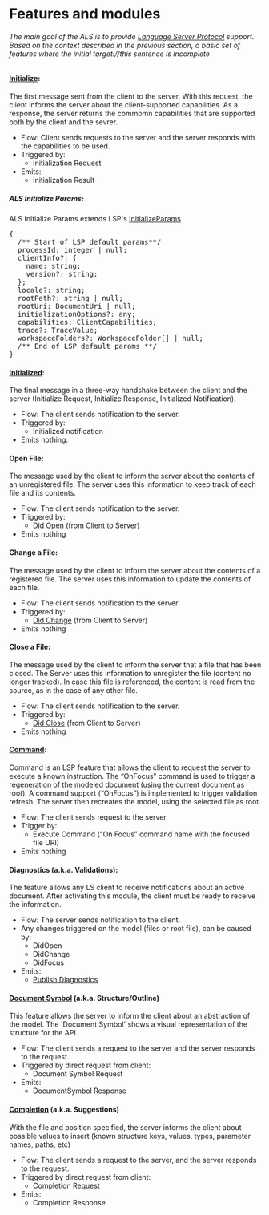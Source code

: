 # Features and modules

###### The main goal of the ALS is to provide [Language Server Protocol](https://microsoft.github.io/language-server-protocol/) support.  Based on the context described in the previous section, a basic set of features where the initial target://this sentence is incomplete
#### [Initialize](https://microsoft.github.io/language-server-protocol/specification#initialize):
The first message sent from the client to the server. With this request, the client informs the server about the client-supported capabilities. As a response, the server returns the commomn capabilities that are supported both by the client and the sevrer.
+ Flow: Client sends requests to the server and the server responds with the capabilities to be used.
+ Triggered by:
  + Initialization Request
+ Emits:
  + Initialization Result
  
##### ALS Initialize Params:
ALS Initialize Params extends LSP's [InitializeParams](https://microsoft.github.io/language-server-protocol/specifications/specification-3-16/#initializeParams)
<pre>
{
  /** Start of LSP default params**/
  processId: integer | null;
  clientInfo?: {
    name: string;
    version?: string;
  };
  locale?: string;
  rootPath?: string | null;
  rootUri: DocumentUri | null;
  initializationOptions?: any;
  capabilities: ClientCapabilities;
  trace?: TraceValue;
  workspaceFolders?: WorkspaceFolder[] | null;
  /** End of LSP default params **/
}
</pre>

#### [Initialized](https://microsoft.github.io/language-server-protocol/specification#initialized):
The final message in a three-way handshake between the client and the server (Initialize Request, Initialize Response, Initialized Notification).
+ Flow: The client sends notification to the server.
+ Triggered by:
  + Initialized notification
+ Emits nothing.

#### Open File:
The message used by the client to inform the server about the contents of an unregistered file.
The server uses this information to keep track of each file and its contents.
+ Flow: The client sends notification to the server.
+ Triggered by:
  + [Did Open](https://microsoft.github.io/language-server-protocol/specification#textDocument_didOpen) (from Client to Server)
+ Emits nothing

#### Change a File:
The message used by the client to inform the server about the contents of a registered file.
The server uses this information to update the contents of each file.
+ Flow: The client sends notification to the server.
+ Triggered by:
  + [Did Change](https://microsoft.github.io/language-server-protocol/specification#textDocument_didChange) (from Client to Server)
+ Emits nothing

#### Close a File:
The message used by the client to inform the server that a file that has been closed.
The Server uses this information to unregister the file (content no longer tracked). In case this file is referenced, the content is read from the source, as in the case of any other file.
+ Flow: The client sends notification to the server.
+ Triggered by:
  + [Did Close](https://microsoft.github.io/language-server-protocol/specification#textDocument_didClose) (from Client to Server)
+ Emits nothing

#### [Command](https://microsoft.github.io/language-server-protocol/specification#workspace_executeCommand):
Command is an LSP feature that allows the client to request the server to execute a known instruction. The “OnFocus” command is used to trigger a regeneration of the modeled document (using the current document as root).
A command support (“OnFocus”) is implemented to trigger validation refresh.
The server then recreates the model, using the selected file as root.
+ Flow: The client sends request to the server.
+ Trigger by:
  + Execute Command (“On Focus” command name with the focused file URI)
+ Emits nothing

#### Diagnostics (a.k.a. Validations):
The feature allows any LS client to receive notifications about an active document. After activating this module, the client must be ready to receive the information.
+ Flow: The server sends notification to the client.
+ Any changes triggered on the model (files or root file), can be caused by:
  + DidOpen
  + DidChange
  + DidFocus
+ Emits:
  + [Publish Diagnostics](https://microsoft.github.io/language-server-protocol/specification#textDocument_publishDiagnostics)


#### [Document Symbol](https://microsoft.github.io/language-server-protocol/specification#textDocument_documentSymbol) (a.k.a. Structure/Outline) 
This feature allows the server to inform the client about an abstraction of the model. The 'Document Symbol' shows a visual representation of the structure for the API.
+ Flow: The client sends a request to the server and the server responds to the request.
+ Triggered by direct request from client:
  + Document Symbol Request
+ Emits:
  + DocumentSymbol Response

#### [Completion](https://microsoft.github.io/language-server-protocol/specification#textDocument_completion) (a.k.a. Suggestions) 
With the file and position specified, the server informs the client about possible values to insert (known structure keys, values, types, parameter names, paths, etc) 
+ Flow: The client sends a request to the server, and the server responds to the request.
+ Triggered by direct request from client:
  + Completion Request
+ Emits:
  + Completion Response
